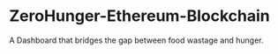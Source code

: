 # ZeroHunger-Ethereum-Blockchain
 A Dashboard that bridges the gap between food wastage and hunger.
